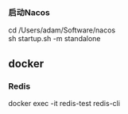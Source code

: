 ### 启动Nacos
cd /Users/adam/Software/nacos  
sh startup.sh -m standalone

## docker
### Redis
docker exec -it redis-test redis-cli